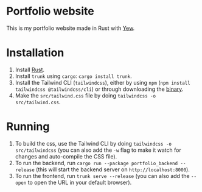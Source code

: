 # Portfolio website
This is my portfolio website made in Rust with [Yew](https://yew.rs/).

# Installation
1. Install [Rust](https://www.rust-lang.org/tools/install).
2. Install `trunk` using `cargo`: `cargo install trunk`.
3. Install the Tailwind CLI (`tailwindcss`), either by using `npm` (`npm install tailwindcss @tailwindcss/cli`) or through downloading the [binary](https://github.com/tailwindlabs/tailwindcss/releases).
4. Make the `src/tailwind.css` file by doing `tailwindcss -o src/tailwind.css`.

# Running
1. To build the css, use the Tailwind CLI by doing `tailwindcss -o src/tailwindcss` (you can also add the `-w` flag to make it watch for changes and auto-compile the CSS file).
2. To run the backend, run `cargo run --package portfolio_backend --release` (this will start the backend server on `http://localhost:8000`).
2. To run the frontend, run `trunk serve --release` (you can also add the `--open` to open the URL in your default browser).

